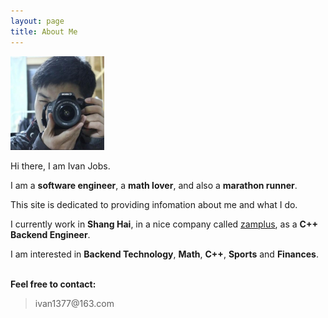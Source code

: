 ```yaml
---
layout: page
title: About Me
---
```

<img src="/assets/head.jpg" style="width:150px;height:150px">

Hi there, I am Ivan Jobs.

I am a <b>software engineer</b>, a <b>math lover</b>, and also a <b>marathon runner</b>.

This site is dedicated to providing infomation about me and what I do.

I currently work in **Shang Hai**, in a nice company called [zamplus](http://www.zamplus.com/),
as a <b>C++ Backend Engineer</b>.

I am interested in <b>Backend Technology</b>, <b>Math</b>, <b>C++</b>, <b>Sports</b> and <b>Finances</b>.

<p><br /><b>Feel free to contact:</b></p>
<blockquote>
ivan1377@163.com
</blockquote>
